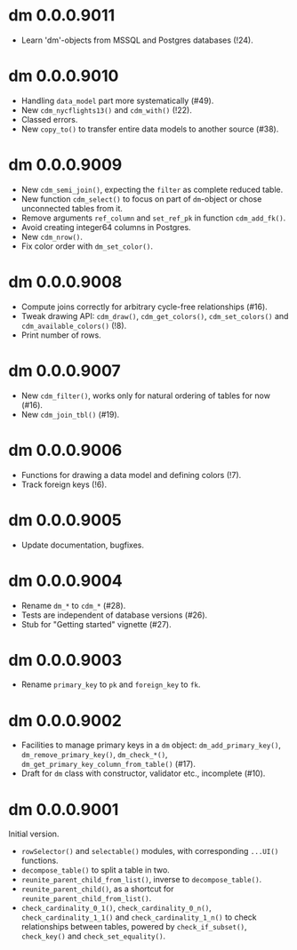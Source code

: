 # dm 0.0.0.9011

- Learn 'dm'-objects from MSSQL and Postgres databases (!24).


# dm 0.0.0.9010

- Handling `data_model` part more systematically (#49).
- New `cdm_nycflights13()` and `cdm_with()` (!22).
- Classed errors.
- New `copy_to()` to transfer entire data models to another source (#38).


# dm 0.0.0.9009

- New `cdm_semi_join()`, expecting the `filter` as complete reduced table.
- New function `cdm_select()` to focus on part of `dm`-object or chose unconnected tables from it.
- Remove arguments `ref_column` and `set_ref_pk` in function `cdm_add_fk()`.
- Avoid  creating integer64 columns in Postgres.
- New `cdm_nrow()`.
- Fix color order with `dm_set_color()`.


# dm 0.0.0.9008

- Compute joins correctly for arbitrary cycle-free relationships (#16).
- Tweak drawing API: `cdm_draw()`, `cdm_get_colors()`, `cdm_set_colors()` and `cdm_available_colors()` (!8). 
- Print number of rows.


# dm 0.0.0.9007

- New `cdm_filter()`, works only for natural ordering of tables for now (#16).
- New `cdm_join_tbl()` (#19).

# dm 0.0.0.9006

- Functions for drawing a data model and defining colors (!7).
- Track foreign keys (!6).


# dm 0.0.0.9005

- Update documentation, bugfixes.


# dm 0.0.0.9004

- Rename `dm_*` to `cdm_*` (#28).
- Tests are independent of database versions (#26).
- Stub for "Getting started" vignette (#27).


# dm 0.0.0.9003

- Rename `primary_key` to `pk` and `foreign_key` to `fk`.


# dm 0.0.0.9002

- Facilities to manage primary keys in a `dm` object: `dm_add_primary_key()`, `dm_remove_primary_key()`, `dm_check_*()`, `dm_get_primary_key_column_from_table()` (#17).
- Draft for `dm` class with constructor, validator etc., incomplete (#10).


# dm 0.0.0.9001

Initial version.

- `rowSelector()` and `selectable()` modules, with corresponding `...UI()` functions.
- `decompose_table()` to split a table in two.
- `reunite_parent_child_from_list()`, inverse to `decompose_table()`.
- `reunite_parent_child()`, as a shortcut for `reunite_parent_child_from_list()`.
- `check_cardinality_0_1()`, `check_cardinality_0_n()`, `check_cardinality_1_1()` and `check_cardinality_1_n()` to check relationships between tables, powered by `check_if_subset()`, `check_key()` and `check_set_equality()`.
